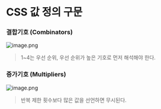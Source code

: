 # CSS 값 정의 구문

### 결합기호 (Combinators)

![image.png](https://prod-files-secure.s3.us-west-2.amazonaws.com/29f67a0d-cdfb-41bc-ba0a-5aa0b4aaac8a/77608d63-52da-4de0-8b40-61fc5c95e2ed/image.png)

> 1~4는 우선 순위, 우선 순위가 높은 기호로 먼저 해석해야 한다.

### 증가기호 (Multipliers)

![image.png](https://prod-files-secure.s3.us-west-2.amazonaws.com/29f67a0d-cdfb-41bc-ba0a-5aa0b4aaac8a/3f3709bb-bd12-4863-9c9d-258ec9d21dc7/image.png)

> 반복 제한 횟수보다 많은 값을 선언하면 무시된다.
